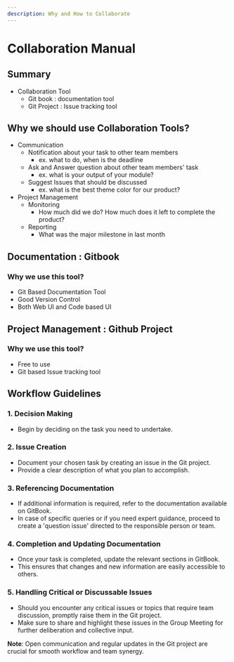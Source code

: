 ```yaml
---
description: Why and How to Collaborate
---
```


# Collaboration Manual

## Summary

* Collaboration Tool
  * Git book : documentation tool
  * Git Project : Issue tracking tool

## Why we should use Collaboration Tools?

* Communication
  * Notification about your task to other team members
    * ex. what to do, when is the deadline
  * Ask and Answer question about other team members' task
    * ex. what is your output of your module?
  * Suggest Issues that should be discussed
    * ex. what is the best theme color for our product?
* Project Management
  * Monitoring
    * How much did we do? How much does it left to complete the product?
  * Reporting
    * What was the major milestone in last month

## Documentation : Gitbook

### Why we use this tool?

* Git Based Documentation Tool
* Good Version Control
* Both Web UI and Code based UI

## Project Management : Github Project

### Why we use this tool?

* Free to use
* Git based Issue tracking tool

## Workflow Guidelines

### 1. **Decision Making**

* Begin by deciding on the task you need to undertake.

### 2. **Issue Creation**

* Document your chosen task by creating an issue in the Git project.
* Provide a clear description of what you plan to accomplish.

### 3. **Referencing Documentation**

* If additional information is required, refer to the documentation available on GitBook.
* In case of specific queries or if you need expert guidance, proceed to create a 'question issue' directed to the responsible person or team.

### 4. **Completion and Updating Documentation**

* Once your task is completed, update the relevant sections in GitBook.
* This ensures that changes and new information are easily accessible to others.

### 5. **Handling Critical or Discussable Issues**

* Should you encounter any critical issues or topics that require team discussion, promptly raise them in the Git project.
* Make sure to share and highlight these issues in the Group Meeting for further deliberation and collective input.

**Note**: Open communication and regular updates in the Git project are crucial for smooth workflow and team synergy.
